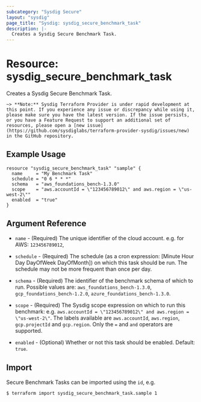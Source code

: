 ```yaml
---
subcategory: "Sysdig Secure"
layout: "sysdig"
page_title: "Sysdig: sysdig_secure_benchmark_task"
description: |-
  Creates a Sysdig Secure Benchmark Task.
---
```


# Resource: sysdig_secure_benchmark_task

Creates a Sysdig Secure Benchmark Task.

`~> **Note:** Sysdig Terraform Provider is under rapid development at this point. If you experience any issue or discrepancy while using it, please make sure you have the latest version. If the issue persists, or you have a Feature Request to support an additional set of resources, please open a [new issue](https://github.com/sysdiglabs/terraform-provider-sysdig/issues/new) in the GitHub repository.`

## Example Usage

```hcl
resource "sysdig_secure_benchmark_task" "sample" {
  name     = "My Benchmark Task"
  schedule = "0 6 * * *"
  schema   = "aws_foundations_bench-1.3.0"
  scope    = "aws.accountId = \"123456789012\" and aws.region = \"us-west-2\""
  enabled  = "true"
}
```

## Argument Reference

* `name` - (Required) The unique identifier of the cloud account. e.g. for AWS: `123456789012`, 

* `schedule` - (Required) The schedule (as a cron expression: [Minute Hour Day DayOfWeek DayOfMonth]) on which this task should be run. The schedule may not be more frequent than once per day.

* `schema` - (Required) The identifier of the benchmark schema of which to run. Possible values are: `aws_foundations_bench-1.3.0`, `gcp_foundations_bench-1.2.0`, `azure_foundations_bench-1.3.0`.

* `scope` - (Required) The Sysdig scope expression on which to run this benchmark: e.g. `aws.accountId = \"123456789012\" and aws.region = \"us-west-2\"`. The labels available are `aws.accountId`, `aws.region`, `gcp.projectId` and `gcp.region`. Only the `=` and `and` operators are supported.

* `enabled` - (Optional) Whether or not this task should be enabled. Default: `true`.

## Import

Secure Benchmark Tasks can be imported using the `id`, e.g.

```
$ terraform import sysdig_secure_benchmark_task.sample 1
```

